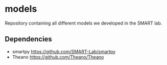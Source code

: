 # models
Repository containing all different models we developed in the SMART lab.

Dependencies
------------
* smartpy https://github.com/SMART-Lab/smartpy
* Theano https://github.com/Theano/Theano